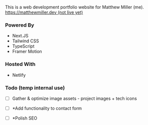 This is a web development portfolio website for Matthew Miller (me).
[https://matthewmiller.dev (not live yet)](https://domain.com)

### Powered By
- Next.JS
- Tailwind CSS
- TypeScript
- Framer Motion

### Hosted With
- Netlify


### Todo (temp internal use)

- [ ] Gather & optimize image assets - project images + tech icons

- [ ] *Add functionality to contact form
- [ ] *Polish SEO
